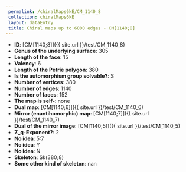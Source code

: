 ```yaml
--- 
 permalink: /chiralMaps6kE/CM_1140_8 
 collection: chiralMaps6kE
 layout: dataEntry
 title: Chiral maps up to 6000 edges - CM[1140;8]
---
```


- **ID**: [CM[1140;8]]({{ site.url }}/test/CM_1140_8)
- **Genus of the underlying surface**: 305
- **Length of the face**: 15
- **Valency**: 6
- **Length of the Petrie polygon**: 380
- **Is the automorphism group solvable?**: S
- **Number of vertices**: 380
- **Number of edges**: 1140
- **Number of faces**: 152
- **The map is self-**: none
- **Dual map**: [CM[1140;6]]({{ site.url }}/test/CM_1140_6)
- **Mirror (enantihomorphic) map**: [CM[1140;7]]({{ site.url }}/test/CM_1140_7)
- **Dual of the mirror image**: [CM[1140;5]]({{ site.url }}/test/CM_1140_5)
- **Z_q-Exponent?**: 2
- **No idea**:  5:7
- **No idea**: Y
- **No idea**: N
- **Skeleton**: Sk(380;8)
- **Some other kind of skeleton**: nan
